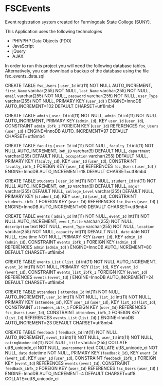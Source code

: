 # FSCEvents
Event registration system created for Farmingdale State College (SUNY).

This Application uses the following technologies
- PHP/PHP Data Objects (PDO)
- JavaScript
- jQuery
- AJAX

In order to run this project you will need the following database tables. Alternatively, you can download a backup of the database 
using the file fsc_events_data.sql

CREATE TABLE `fsc_Users` (
 `user_Id` int(11) NOT NULL AUTO_INCREMENT,
 `first_Name` varchar(255) NOT NULL,
 `last_Name` varchar(255) NOT NULL,
 `email` varchar(255) NOT NULL,
 `password` varchar(255) NOT NULL,
 `user_Type` varchar(255) NOT NULL,
 PRIMARY KEY (`user_Id`)
) ENGINE=InnoDB AUTO_INCREMENT=102 DEFAULT CHARSET=utf8mb4

CREATE TABLE `admin` (
 `user_Id` int(11) NOT NULL,
 `admin_Id` int(11) NOT NULL AUTO_INCREMENT,
 PRIMARY KEY (`admin_Id`),
 KEY `user_Id` (`user_Id`),
 CONSTRAINT `admin_ibfk_1` FOREIGN KEY (`user_Id`) REFERENCES `fsc_Users` (`user_Id`)
) ENGINE=InnoDB AUTO_INCREMENT=97 DEFAULT CHARSET=utf8mb4
 
CREATE TABLE `faculty` (
 `user_Id` int(11) NOT NULL,
 `faculty_Id` int(11) NOT NULL AUTO_INCREMENT,
 `RAM_ID` varchar(9) DEFAULT NULL,
 `department` varchar(255) DEFAULT NULL,
 `occupation` varchar(255) DEFAULT NULL,
 PRIMARY KEY (`faculty_Id`),
 KEY `user_Id` (`user_Id`),
 CONSTRAINT `faculty_ibfk_1` FOREIGN KEY (`user_Id`) REFERENCES `fsc_Users` (`user_Id`)
) ENGINE=InnoDB AUTO_INCREMENT=18 DEFAULT CHARSET=utf8mb4

CREATE TABLE `students` (
 `user_Id` int(11) NOT NULL,
 `student_Id` int(11) NOT NULL AUTO_INCREMENT,
 `RAM_ID` varchar(9) DEFAULT NULL,
 `major` varchar(255) DEFAULT NULL,
 `college_Level` varchar(255) DEFAULT NULL,
 PRIMARY KEY (`student_Id`),
 KEY `user_Id` (`user_Id`),
 CONSTRAINT `students_ibfk_1` FOREIGN KEY (`user_Id`) REFERENCES `fsc_Users` (`user_Id`)
) ENGINE=InnoDB AUTO_INCREMENT=90 DEFAULT CHARSET=utf8mb4

CREATE TABLE `events` (
 `admin_Id` int(11) NOT NULL,
 `event_Id` int(11) NOT NULL AUTO_INCREMENT,
 `event_Title` varchar(255) NOT NULL,
 `description` text NOT NULL,
 `event_Type` varchar(255) NOT NULL,
 `location` varchar(255) NOT NULL,
 `capacity` int(11) DEFAULT NULL,
 `date` date NOT NULL,
 `time` time NOT NULL,
 PRIMARY KEY (`event_Id`),
 KEY `admin_Id` (`admin_Id`),
 CONSTRAINT `events_ibfk_1` FOREIGN KEY (`admin_Id`) REFERENCES `admin` (`admin_Id`)
) ENGINE=InnoDB AUTO_INCREMENT=80 DEFAULT CHARSET=utf8mb4

CREATE TABLE `events_List` (
 `list_Id` int(11) NOT NULL AUTO_INCREMENT,
 `event_Id` int(11) NOT NULL,
 PRIMARY KEY (`list_Id`),
 KEY `event_Id` (`event_Id`),
 CONSTRAINT `events_list_ibfk_1` FOREIGN KEY (`event_Id`) REFERENCES `events` (`event_Id`)
) ENGINE=InnoDB AUTO_INCREMENT=24 DEFAULT CHARSET=utf8mb4

CREATE TABLE `attendees` (
 `attendee_Id` int(11) NOT NULL AUTO_INCREMENT,
 `user_Id` int(11) NOT NULL,
 `list_Id` int(11) NOT NULL,
 PRIMARY KEY (`attendee_Id`),
 KEY `user_Id` (`user_Id`),
 KEY `list_Id` (`list_Id`),
 CONSTRAINT `attendees_ibfk_1` FOREIGN KEY (`user_Id`) REFERENCES `fsc_Users` (`user_Id`),
 CONSTRAINT `attendees_ibfk_2` FOREIGN KEY (`list_Id`) REFERENCES `events_List` (`list_Id`)
) ENGINE=InnoDB AUTO_INCREMENT=23 DEFAULT CHARSET=utf8mb4

CREATE TABLE `feedback` (
 `feedback_Id` int(11) NOT NULL AUTO_INCREMENT,
 `event_Id` int(11) NOT NULL,
 `user_Id` int(11) NOT NULL,
 `ratingNumber` int(11) NOT NULL,
 `title` varchar(255) COLLATE utf8_unicode_ci NOT NULL,
 `usercomment` text COLLATE utf8_unicode_ci NOT NULL,
 `date` datetime NOT NULL,
 PRIMARY KEY (`feedback_Id`),
 KEY `event_Id` (`event_Id`),
 KEY `user_Id` (`user_Id`),
 CONSTRAINT `feedback_ibfk_1` FOREIGN KEY (`event_Id`) REFERENCES `events` (`event_Id`),
 CONSTRAINT `feedback_ibfk_2` FOREIGN KEY (`user_Id`) REFERENCES `fsc_Users` (`user_Id`)
) ENGINE=InnoDB AUTO_INCREMENT=4 DEFAULT CHARSET=utf8 COLLATE=utf8_unicode_ci
